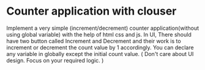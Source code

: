 # Counter application with clouser


Implement a very simple (increment/decrement) counter application(without using global variable) with the help of html css and js. In UI, There should have two button called Increment and Decrement and their work is to increment or decrement the count value by 1 accordingly. You can declare any variable in globally except the initial count value. ( Don't care about UI design. Focus on your required logic. )
